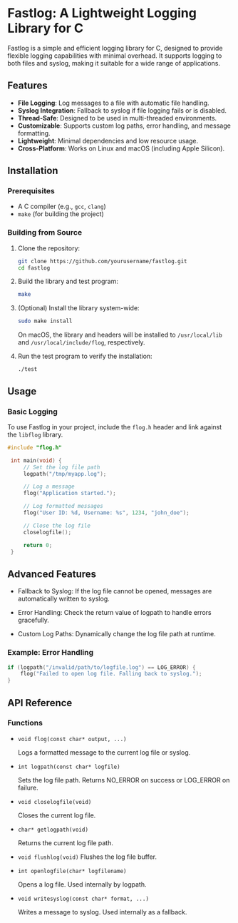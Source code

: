 # Fastlog: A Lightweight Logging Library for C

Fastlog is a simple and efficient logging library for C, designed to provide flexible logging capabilities with minimal overhead. It supports logging to both files and syslog, making it suitable for a wide range of applications.

## Features

- **File Logging**: Log messages to a file with automatic file handling.
- **Syslog Integration**: Fallback to syslog if file logging fails or is disabled.
- **Thread-Safe**: Designed to be used in multi-threaded environments.
- **Customizable**: Supports custom log paths, error handling, and message formatting.
- **Lightweight**: Minimal dependencies and low resource usage.
- **Cross-Platform**: Works on Linux and macOS (including Apple Silicon).

## Installation

### Prerequisites

- A C compiler (e.g., `gcc`, `clang`)
- `make` (for building the project)

### Building from Source

1. Clone the repository:
   ```bash
   git clone https://github.com/yourusername/fastlog.git
   cd fastlog
   ```
2. Build the library and test program:
   ```bash
   make
   ```
3. (Optional) Install the library system-wide:
   ```bash
   sudo make install
   ```

    On macOS, the library and headers will be installed to `/usr/local/lib` and `/usr/local/include/flog`, respectively.
  
4. Run the test program to verify the installation:
   ```
   ./test
   ```

## Usage

### Basic Logging

To use Fastlog in your project, include the `flog.h` header and link against the `libflog` library.

   ```c
   #include "flog.h"

    int main(void) {
        // Set the log file path
        logpath("/tmp/myapp.log");

        // Log a message
        flog("Application started.");

        // Log formatted messages
        flog("User ID: %d, Username: %s", 1234, "john_doe");

        // Close the log file
        closelogfile();

        return 0;
    }
   ```

## Advanced Features
 - Fallback to Syslog: If the log file cannot be opened, messages are automatically written to syslog.

 - Error Handling: Check the return value of logpath to handle errors gracefully.

 - Custom Log Paths: Dynamically change the log file path at runtime.

### Example: Error Handling
  ```c
  if (logpath("/invalid/path/to/logfile.log") == LOG_ERROR) {
      flog("Failed to open log file. Falling back to syslog.");
  }
  ```

  ## API Reference

  ### Functions

  - `void flog(const char* output, ...)`

    Logs a formatted message to the current log file or syslog.

  - `int logpath(const char* logfile)`

    Sets the log file path. Returns NO_ERROR on success or LOG_ERROR on failure.

  - `void closelogfile(void)`

    Closes the current log file.

  - `char* getlogpath(void)`

    Returns the current log file path.

  - `void flushlog(void)`
    Flushes the log file buffer.

  - `int openlogfile(char* logfilename)`

    Opens a log file. Used internally by logpath.

  - `void writesyslog(const char* format, ...)`

    Writes a message to syslog. Used internally as a fallback.